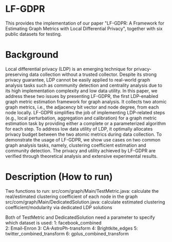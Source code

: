 # LF-GDPR
This provides the implementation of our paper "LF-GDPR: A Framework for Estimating Graph Metrics with Local Differential Privacy", together with six public datasets for testing.

# Background
Local differential privacy (LDP) is an emerging technique for privacy-preserving data collection without a trusted collector. Despite its strong privacy guarantee, LDP cannot be easily applied to real-world graph analysis tasks such as community detection and centrality analysis due to its high implementation complexity and low data utility. In this paper, we address these two issues by presenting LF-GDPR, the first LDP-enabled graph metric estimation framework for graph analysis. It collects two atomic graph metrics, i.e., the adjacency bit vector and node degree, from each node locally. LF-GDPR simplifies the job of implementing LDP-related steps (e.g., local perturbation, aggregation and calibration) for a graph metric estimation task by providing either a complete or a parameterized algorithm for each step. To address low data utility of LDP, it optimally allocates privacy budget between the two atomic metrics during data collection. To demonstrate the usage of LF-GDPR, we show use cases on two common graph analysis tasks, namely, clustering coefficient estimation and community detection. The privacy and utility achieved by LF-GDPR are verified through theoretical analysis and extensive experimental results.

# Description (How to run)
Two functions to run:
  src/com/graph/Main/TestMetric.java: calculate the real/estimated clustering coefficient of each node in the graph
  src/com/graph/Main/DedicatedSolution.java: calculate estimated clustering coefficient/modularity via dedicated LDP solutions
  
Both of TestMetric and DedicatedSolution need a parameter to specify which dataset is used:
  1: facebook_combined   
	2: Email-Enron
	3: CA-AstroPh-transform
	4: Brightkite_edges
	5: twitter_combined_transform
	6: gplus_combined_transform
